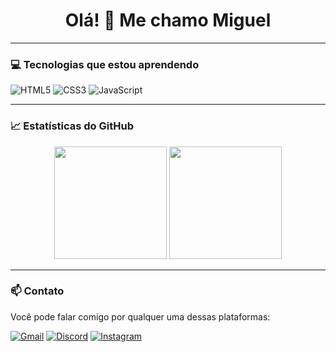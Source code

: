 <h1 align="center">Olá! 👋 Me chamo Miguel</h1>

---

### 💻 Tecnologias que estou aprendendo

![HTML5](https://img.shields.io/badge/HTML5-E34F26?style=for-the-badge&logo=html5&logoColor=white)
![CSS3](https://img.shields.io/badge/CSS3-1572B6?style=for-the-badge&logo=css3&logoColor=white)
![JavaScript](https://img.shields.io/badge/JavaScript-F7DF1E?style=for-the-badge&logo=javascript&logoColor=black)

---

### 📈 Estatísticas do GitHub

<div align="center">
  <img height="180em" src="https://github-readme-stats.vercel.app/api?username=MiguelAR098&show_icons=true&theme=shadow_red" />
  <img height="180em" src="https://github-readme-stats.vercel.app/api/top-langs/?username=MiguelAR098&layout=compact&theme=shadow_red" />
</div>

---

### 📫 Contato

Você pode falar comigo por qualquer uma dessas plataformas:

[![Gmail](https://img.shields.io/badge/Gmail-EA4335?style=for-the-badge&logo=gmail&logoColor=white)](mailto:miguelarcanjomartinsilva@gmail.com)
[![Discord](https://img.shields.io/badge/Discord-5865F2?style=for-the-badge&logo=discord&logoColor=white)](https://discord.com/users/miguel_ar098)
[![Instagram](https://img.shields.io/badge/Instagram-E4405F?style=for-the-badge&logo=instagram&logoColor=white)](https://instagram.com/miguel_arcanjo098)